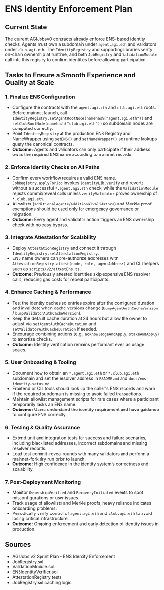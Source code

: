 # ENS Identity Enforcement Plan

## Current State

The current AGIJobsv0 contracts already enforce ENS-based identity checks. Agents must own a subdomain under `agent.agi.eth` and validators under `club.agi.eth`. The `IdentityRegistry` and supporting libraries verify on-chain ownership at runtime, and both `JobRegistry` and `ValidationModule` call into this registry to confirm identities before allowing participation.

## Tasks to Ensure a Smooth Experience and Quality at Scale

### 1. Finalize ENS Configuration
- Configure the contracts with the `agent.agi.eth` and `club.agi.eth` roots. Before mainnet launch, call `IdentityRegistry.setAgentRootNode(namehash("agent.agi.eth"))` and `setClubRootNode(namehash("club.agi.eth"))` so subdomain nodes are computed correctly.
- Point `IdentityRegistry` at the production ENS Registry and NameWrapper using `setENS()` and `setNameWrapper()` so runtime lookups query the canonical contracts.
- **Outcome:** Agents and validators can only participate if their address owns the required ENS name according to mainnet records.

### 2. Enforce Identity Checks on All Paths
- Confirm every workflow requires a valid ENS name. `JobRegistry.applyForJob` invokes `IdentityLib.verify` and reverts without a successful `*.agent.agi.eth` check, while the `ValidationModule` rejects commit/reveal calls unless `verifyValidator` proves ownership of `*.club.agi.eth`.
- Allowlists (`additionalAgents`/`additionalValidators`) and Merkle proof exemptions should be used only for emergency governance or migration.
- **Outcome:** Every agent and validator action triggers an ENS ownership check with no easy bypass.

### 3. Integrate Attestation for Scalability
- Deploy `AttestationRegistry` and connect it through `IdentityRegistry.setAttestationRegistry`.
- ENS name owners can pre-authorize addresses with `AttestationRegistry.attest(node, role, agentAddress)` and CLI helpers such as `scripts/v2/attestEns.ts`.
- **Outcome:** Previously attested identities skip expensive ENS resolver calls, reducing gas costs for repeat participants.

### 4. Enhance Caching & Performance
- Test the identity caches so entries expire after the configured duration and invalidate when cache versions change (`bumpAgentAuthCacheVersion` / `bumpValidatorAuthCacheVersion`).
- Keep the default cache duration at 24 hours but allow the owner to adjust via `setAgentAuthCacheDuration` and `setValidatorAuthCacheDuration` if needed.
- Encourage combining actions (e.g., `acknowledgeAndApply`, `stakeAndApply`) to amortize checks.
- **Outcome:** Identity verification remains performant even as usage scales.

### 5. User Onboarding & Tooling
- Document how to obtain an `*.agent.agi.eth` or `*.club.agi.eth` subdomain and set the resolver address in `README.md` and `docs/ens-identity-setup.md`.
- Frontend or CLI tools should look up the caller's ENS records and warn if the required subdomain is missing to avoid failed transactions.
- Maintain allowlist management scripts for rare cases where a participant temporarily lacks an ENS name.
- **Outcome:** Users understand the identity requirement and have guidance to configure ENS correctly.

### 6. Testing & Quality Assurance
- Extend unit and integration tests for success and failure scenarios, including blacklisted addresses, incorrect subdomains and missing resolver records.
- Load test commit–reveal rounds with many validators and perform a mainnet-fork dry run prior to launch.
- **Outcome:** High confidence in the identity system’s correctness and scalability.

### 7. Post-Deployment Monitoring
- Monitor `OwnershipVerified` and `RecoveryInitiated` events to spot misconfigurations or user issues.
- Track usage of allowlists and Merkle proofs; heavy reliance indicates onboarding problems.
- Periodically verify control of `agent.agi.eth` and `club.agi.eth` to avoid losing critical infrastructure.
- **Outcome:** Ongoing enforcement and early detection of identity issues in production.

## Sources
- AGIJobs v2 Sprint Plan – ENS Identity Enforcement
- JobRegistry.sol
- ValidationModule.sol
- ENSIdentityVerifier.sol
- AttestationRegistry tests
- JobRegistry.sol caching logic
